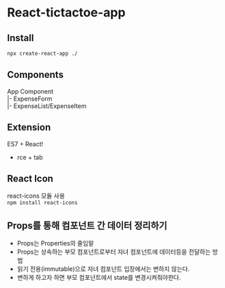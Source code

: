 # React-tictactoe-app

## Install
```bash
npx create-react-app ./
```

## Components

App Component  
|- ExpenseForm  
|- ExpenseList/ExpenseItem  

## Extension

ES7 + React!
- rce + tab

## React Icon

react-icons 모듈 사용  
`npm install react-icons`

## Props를 통해 컴포넌트 간 데이터 정리하기

- Props는 Properties의 줄임말
- Props는 상속하는 부모 컴포넌트로부터 자녀 컴포넌트에 데이터등을 전달하는 방법
- 읽기 전용(immutable)으로 자녀 컴포넌트 입장에서는 변하지 않는다.
- 변하게 하고자 하면 부모 컴포넌트에서 state를 변경시켜줘야한다.

